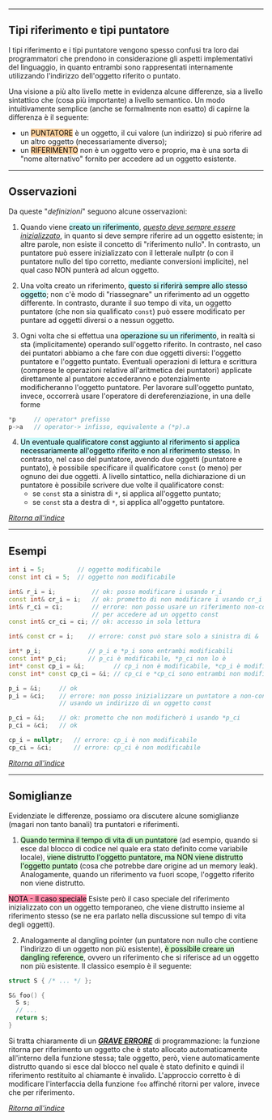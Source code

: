 ```toc
```
--- 

## Tipi riferimento e tipi puntatore
I tipi riferimento e i tipi puntatore vengono spesso confusi tra loro dai programmatori che prendono in considerazione gli aspetti implementativi del linguaggio, in quanto entrambi sono rappresentati internamente utilizzando l'indirizzo dell'oggetto riferito o puntato.

Una visione a più alto livello mette in evidenza alcune differenze, sia a livello sintattico che (cosa più importante) a livello semantico. Un modo intuitivamente semplice (anche se formalmente non esatto) di capirne la differenza è il seguente:
  - un <mark style="background: #FFB86CA6;">PUNTATORE</mark> è un oggetto, il cui valore (un indirizzo) si può riferire ad un altro oggetto (necessariamente diverso);
  - un <mark style="background: #FFB86CA6;">RIFERIMENTO</mark> non è un oggetto vero e proprio, ma è una sorta di "nome alternativo" fornito per accedere ad un oggetto esistente.

---

## Osservazioni
Da queste "*definizioni*" seguono alcune osservazioni:
1) Quando viene <mark style="background: #ABF7F7A6;">creato un riferimento</mark>, <u><i>questo deve sempre essere inizializzato</i></u>, in quanto si deve sempre riferire ad un oggetto esistente; in altre parole, non esiste il concetto di "riferimento nullo". 
	 In contrasto, un puntatore può essere inizializzato con il letterale nullptr (o con il puntatore nullo del tipo corretto, mediante conversioni implicite), nel qual caso NON punterà ad alcun oggetto.

2) Una volta creato un riferimento, <mark style="background: #ABF7F7A6;">questo si riferirà sempre allo stesso oggetto</mark>; non c'è modo di "riassegnare" un riferimento ad un oggetto differente. 
	 In contrasto, durante il suo tempo di vita, un oggetto puntatore (che non sia qualificato `const`) può essere modificato per puntare ad oggetti diversi o a nessun oggetto.

3) Ogni volta che si effettua una <mark style="background: #ABF7F7A6;">operazione su un riferimento</mark>, in realtà si sta (implicitamente) operando sull'oggetto riferito.
	In contrasto, nel caso dei puntatori abbiamo a che fare con due oggetti diversi: l'oggetto puntatore e l'oggetto puntato.
	Eventuali operazioni di lettura e scrittura (comprese le operazioni relative all'aritmetica dei puntatori) applicate direttamente al puntatore accederanno e potenzialmente modificheranno l'oggetto puntatore. 
	Per lavorare sull'oggetto puntato, invece, occorrerà usare l'operatore di dereferenziazione, in una delle forme
  ```cpp
  *p     // operator* prefisso
  p->a   // operator-> infisso, equivalente a (*p).a
```

4) <mark style="background: #ABF7F7A6;">Un eventuale qualificatore const aggiunto al riferimento si applica necessariamente all'oggetto riferito e non al riferimento stesso.</mark> In contrasto, nel caso del puntatore, avendo due oggetti (puntatore e puntato), è possibile specificare il qualificatore `const` (o meno) per ognuno dei due oggetti. 
	A livello sintattico, nella dichiarazione di un puntatore è possibile scrivere due volte il qualificatore const:
	  - se `const` sta a sinistra di `*`, si applica all'oggetto puntato;
	  - se `const` sta a destra di `*`, si applica all'oggetto puntatore.
	  
_[Ritorna all'indice](#Tipi%20riferimento%20e%20tipi%20puntatore)_

---

## Esempi
```cpp
int i = 5;         // oggetto modificabile
const int ci = 5;  // oggetto non modificabile

int& r_i = i;          // ok: posso modificare i usando r_i
const int& cr_i = i;   // ok: prometto di non modificare i usando cr_i
int& r_ci = ci;        // errore: non posso usare un riferimento non-const
                       // per accedere ad un oggetto const
const int& cr_ci = ci; // ok: accesso in sola lettura

int& const cr = i;    // errore: const può stare solo a sinistra di &

int* p_i;             // p_i e *p_i sono entrambi modificabili
const int* p_ci;      // p_ci è modificabile, *p_ci non lo è
int* const cp_i = &i;        // cp_i non è modificabile, *cp_i è modificabile
const int* const cp_ci = &i; // cp_ci e *cp_ci sono entrambi non modificabili

p_i = &i;     // ok
p_i = &ci;    // errore: non posso inizializzare un puntatore a non-const
              // usando un indirizzo di un oggetto const

p_ci = &i;    // ok: prometto che non modificherò i usando *p_ci
p_ci = &ci;   // ok

cp_i = nullptr;   // errore: cp_i è non modificabile
cp_ci = &ci;      // errore: cp_ci è non modificabile
```

_[Ritorna all'indice](#Tipi%20riferimento%20e%20tipi%20puntatore)_

---

## Somiglianze
Evidenziate le differenze, possiamo ora discutere alcune somiglianze (magari non tanto banali) tra puntatori e riferimenti.

1) <mark style="background: #BBFABBA6;">Quando termina il tempo di vita di un puntatore</mark> (ad esempio, quando si esce dal blocco di codice nel quale era stato definito come variabile locale), <mark style="background: #BBFABBA6;">viene distrutto l'oggetto puntatore, ma NON viene distrutto l'oggetto puntato</mark> (cosa che potrebbe dare origine ad un memory leak). Analogamente, quando un riferimento va fuori scope, l'oggetto riferito non viene distrutto.

<mark style="background: #FF5582A6;">NOTA - Il caso speciale</mark>
Esiste però il caso speciale del riferimento inizializzato con un oggetto temporaneo, che viene distrutto insieme al riferimento stesso (se ne era parlato nella discussione sul tempo di vita degli oggetti).

2) Analogamente al dangling pointer (un puntatore non nullo che contiene l'indirizzo di un oggetto non più esistente), <mark style="background: #BBFABBA6;">è possibile creare un dangling reference</mark>, ovvero un riferimento che si riferisce ad un oggetto non più esistente. 
	Il classico esempio è il seguente:
```cpp
struct S { /* ... */ };

S& foo() {
  S s;
  // ...
  return s;
}
```

Si tratta chiaramente di un ***<u>GRAVE ERRORE</u>*** di programmazione: la funzione ritorna per riferimento un oggetto che è stato allocato automaticamente all'interno della funzione stessa; tale oggetto, però, viene automaticamente distrutto quando si esce dal blocco nel quale è stato definito e quindi il riferimento restituito al chiamante è invalido.
L'approccio corretto è di modificare l'interfaccia della funzione `foo` affinché ritorni per valore, invece che per riferimento.

_[Ritorna all'indice](#Tipi%20riferimento%20e%20tipi%20puntatore)_
